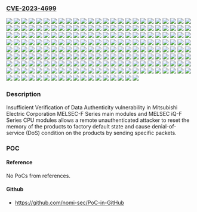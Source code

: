 ### [CVE-2023-4699](https://cve.mitre.org/cgi-bin/cvename.cgi?name=CVE-2023-4699)
![](https://img.shields.io/static/v1?label=Product&message=MELSEC%20iQ-F%20Series%20FX5S-30MR%2FES&color=blue)
![](https://img.shields.io/static/v1?label=Product&message=MELSEC%20iQ-F%20Series%20FX5S-30MT%2FES&color=blue)
![](https://img.shields.io/static/v1?label=Product&message=MELSEC%20iQ-F%20Series%20FX5S-30MT%2FESS&color=blue)
![](https://img.shields.io/static/v1?label=Product&message=MELSEC%20iQ-F%20Series%20FX5S-40MR%2FES&color=blue)
![](https://img.shields.io/static/v1?label=Product&message=MELSEC%20iQ-F%20Series%20FX5S-40MT%2FES&color=blue)
![](https://img.shields.io/static/v1?label=Product&message=MELSEC%20iQ-F%20Series%20FX5S-40MT%2FESS&color=blue)
![](https://img.shields.io/static/v1?label=Product&message=MELSEC%20iQ-F%20Series%20FX5S-60MR%2FES&color=blue)
![](https://img.shields.io/static/v1?label=Product&message=MELSEC%20iQ-F%20Series%20FX5S-60MT%2FES&color=blue)
![](https://img.shields.io/static/v1?label=Product&message=MELSEC%20iQ-F%20Series%20FX5S-60MT%2FESS&color=blue)
![](https://img.shields.io/static/v1?label=Product&message=MELSEC%20iQ-F%20Series%20FX5S-80MR%2FES&color=blue)
![](https://img.shields.io/static/v1?label=Product&message=MELSEC%20iQ-F%20Series%20FX5S-80MT%2FES&color=blue)
![](https://img.shields.io/static/v1?label=Product&message=MELSEC%20iQ-F%20Series%20FX5S-80MT%2FESS&color=blue)
![](https://img.shields.io/static/v1?label=Product&message=MELSEC%20iQ-F%20Series%20FX5U-32MR%2FDS&color=blue)
![](https://img.shields.io/static/v1?label=Product&message=MELSEC%20iQ-F%20Series%20FX5U-32MR%2FES&color=blue)
![](https://img.shields.io/static/v1?label=Product&message=MELSEC%20iQ-F%20Series%20FX5U-32MT%2FDS&color=blue)
![](https://img.shields.io/static/v1?label=Product&message=MELSEC%20iQ-F%20Series%20FX5U-32MT%2FDSS&color=blue)
![](https://img.shields.io/static/v1?label=Product&message=MELSEC%20iQ-F%20Series%20FX5U-32MT%2FES&color=blue)
![](https://img.shields.io/static/v1?label=Product&message=MELSEC%20iQ-F%20Series%20FX5U-32MT%2FESS&color=blue)
![](https://img.shields.io/static/v1?label=Product&message=MELSEC%20iQ-F%20Series%20FX5U-64MR%2FDS&color=blue)
![](https://img.shields.io/static/v1?label=Product&message=MELSEC%20iQ-F%20Series%20FX5U-64MR%2FES&color=blue)
![](https://img.shields.io/static/v1?label=Product&message=MELSEC%20iQ-F%20Series%20FX5U-64MT%2FDS&color=blue)
![](https://img.shields.io/static/v1?label=Product&message=MELSEC%20iQ-F%20Series%20FX5U-64MT%2FDSS&color=blue)
![](https://img.shields.io/static/v1?label=Product&message=MELSEC%20iQ-F%20Series%20FX5U-64MT%2FES&color=blue)
![](https://img.shields.io/static/v1?label=Product&message=MELSEC%20iQ-F%20Series%20FX5U-64MT%2FESS&color=blue)
![](https://img.shields.io/static/v1?label=Product&message=MELSEC%20iQ-F%20Series%20FX5U-80MR%2FDS&color=blue)
![](https://img.shields.io/static/v1?label=Product&message=MELSEC%20iQ-F%20Series%20FX5U-80MR%2FES&color=blue)
![](https://img.shields.io/static/v1?label=Product&message=MELSEC%20iQ-F%20Series%20FX5U-80MT%2FDS&color=blue)
![](https://img.shields.io/static/v1?label=Product&message=MELSEC%20iQ-F%20Series%20FX5U-80MT%2FDSS&color=blue)
![](https://img.shields.io/static/v1?label=Product&message=MELSEC%20iQ-F%20Series%20FX5U-80MT%2FES&color=blue)
![](https://img.shields.io/static/v1?label=Product&message=MELSEC%20iQ-F%20Series%20FX5U-80MT%2FESS&color=blue)
![](https://img.shields.io/static/v1?label=Product&message=MELSEC%20iQ-F%20Series%20FX5UC-32MR%2FDS-TS&color=blue)
![](https://img.shields.io/static/v1?label=Product&message=MELSEC%20iQ-F%20Series%20FX5UC-32MT%2FD&color=blue)
![](https://img.shields.io/static/v1?label=Product&message=MELSEC%20iQ-F%20Series%20FX5UC-32MT%2FDS-TS&color=blue)
![](https://img.shields.io/static/v1?label=Product&message=MELSEC%20iQ-F%20Series%20FX5UC-32MT%2FDSS&color=blue)
![](https://img.shields.io/static/v1?label=Product&message=MELSEC%20iQ-F%20Series%20FX5UC-32MT%2FDSS-TS&color=blue)
![](https://img.shields.io/static/v1?label=Product&message=MELSEC%20iQ-F%20Series%20FX5UC-64MT%2FD&color=blue)
![](https://img.shields.io/static/v1?label=Product&message=MELSEC%20iQ-F%20Series%20FX5UC-64MT%2FDSS&color=blue)
![](https://img.shields.io/static/v1?label=Product&message=MELSEC%20iQ-F%20Series%20FX5UC-96MT%2FD&color=blue)
![](https://img.shields.io/static/v1?label=Product&message=MELSEC%20iQ-F%20Series%20FX5UC-96MT%2FDSS&color=blue)
![](https://img.shields.io/static/v1?label=Product&message=MELSEC%20iQ-F%20Series%20FX5UJ-24MR%2FDS&color=blue)
![](https://img.shields.io/static/v1?label=Product&message=MELSEC%20iQ-F%20Series%20FX5UJ-24MR%2FES&color=blue)
![](https://img.shields.io/static/v1?label=Product&message=MELSEC%20iQ-F%20Series%20FX5UJ-24MR%2FES-A&color=blue)
![](https://img.shields.io/static/v1?label=Product&message=MELSEC%20iQ-F%20Series%20FX5UJ-24MT%2FDS&color=blue)
![](https://img.shields.io/static/v1?label=Product&message=MELSEC%20iQ-F%20Series%20FX5UJ-24MT%2FDSS&color=blue)
![](https://img.shields.io/static/v1?label=Product&message=MELSEC%20iQ-F%20Series%20FX5UJ-24MT%2FES&color=blue)
![](https://img.shields.io/static/v1?label=Product&message=MELSEC%20iQ-F%20Series%20FX5UJ-24MT%2FES-A&color=blue)
![](https://img.shields.io/static/v1?label=Product&message=MELSEC%20iQ-F%20Series%20FX5UJ-24MT%2FESS&color=blue)
![](https://img.shields.io/static/v1?label=Product&message=MELSEC%20iQ-F%20Series%20FX5UJ-40MR%2FDS&color=blue)
![](https://img.shields.io/static/v1?label=Product&message=MELSEC%20iQ-F%20Series%20FX5UJ-40MR%2FES&color=blue)
![](https://img.shields.io/static/v1?label=Product&message=MELSEC%20iQ-F%20Series%20FX5UJ-40MR%2FES-A&color=blue)
![](https://img.shields.io/static/v1?label=Product&message=MELSEC%20iQ-F%20Series%20FX5UJ-40MT%2FDS&color=blue)
![](https://img.shields.io/static/v1?label=Product&message=MELSEC%20iQ-F%20Series%20FX5UJ-40MT%2FDSS&color=blue)
![](https://img.shields.io/static/v1?label=Product&message=MELSEC%20iQ-F%20Series%20FX5UJ-40MT%2FES&color=blue)
![](https://img.shields.io/static/v1?label=Product&message=MELSEC%20iQ-F%20Series%20FX5UJ-40MT%2FES-A&color=blue)
![](https://img.shields.io/static/v1?label=Product&message=MELSEC%20iQ-F%20Series%20FX5UJ-40MT%2FESS&color=blue)
![](https://img.shields.io/static/v1?label=Product&message=MELSEC%20iQ-F%20Series%20FX5UJ-60MR%2FDS&color=blue)
![](https://img.shields.io/static/v1?label=Product&message=MELSEC%20iQ-F%20Series%20FX5UJ-60MR%2FES&color=blue)
![](https://img.shields.io/static/v1?label=Product&message=MELSEC%20iQ-F%20Series%20FX5UJ-60MR%2FES-A&color=blue)
![](https://img.shields.io/static/v1?label=Product&message=MELSEC%20iQ-F%20Series%20FX5UJ-60MT%2FDS&color=blue)
![](https://img.shields.io/static/v1?label=Product&message=MELSEC%20iQ-F%20Series%20FX5UJ-60MT%2FDSS&color=blue)
![](https://img.shields.io/static/v1?label=Product&message=MELSEC%20iQ-F%20Series%20FX5UJ-60MT%2FES&color=blue)
![](https://img.shields.io/static/v1?label=Product&message=MELSEC%20iQ-F%20Series%20FX5UJ-60MT%2FES-A&color=blue)
![](https://img.shields.io/static/v1?label=Product&message=MELSEC%20iQ-F%20Series%20FX5UJ-60MT%2FESS&color=blue)
![](https://img.shields.io/static/v1?label=Product&message=MELSEC-F%20Series%20FX3G-14MR%2FDS&color=blue)
![](https://img.shields.io/static/v1?label=Product&message=MELSEC-F%20Series%20FX3G-14MR%2FES&color=blue)
![](https://img.shields.io/static/v1?label=Product&message=MELSEC-F%20Series%20FX3G-14MR%2FES-A&color=blue)
![](https://img.shields.io/static/v1?label=Product&message=MELSEC-F%20Series%20FX3G-14MT%2FDS&color=blue)
![](https://img.shields.io/static/v1?label=Product&message=MELSEC-F%20Series%20FX3G-14MT%2FDSS&color=blue)
![](https://img.shields.io/static/v1?label=Product&message=MELSEC-F%20Series%20FX3G-14MT%2FES&color=blue)
![](https://img.shields.io/static/v1?label=Product&message=MELSEC-F%20Series%20FX3G-14MT%2FES-A&color=blue)
![](https://img.shields.io/static/v1?label=Product&message=MELSEC-F%20Series%20FX3G-14MT%2FESS&color=blue)
![](https://img.shields.io/static/v1?label=Product&message=MELSEC-F%20Series%20FX3G-24MR%2FDS&color=blue)
![](https://img.shields.io/static/v1?label=Product&message=MELSEC-F%20Series%20FX3G-24MR%2FES&color=blue)
![](https://img.shields.io/static/v1?label=Product&message=MELSEC-F%20Series%20FX3G-24MR%2FES-A&color=blue)
![](https://img.shields.io/static/v1?label=Product&message=MELSEC-F%20Series%20FX3G-24MT%2FDS&color=blue)
![](https://img.shields.io/static/v1?label=Product&message=MELSEC-F%20Series%20FX3G-24MT%2FDSS&color=blue)
![](https://img.shields.io/static/v1?label=Product&message=MELSEC-F%20Series%20FX3G-24MT%2FES&color=blue)
![](https://img.shields.io/static/v1?label=Product&message=MELSEC-F%20Series%20FX3G-24MT%2FES-A&color=blue)
![](https://img.shields.io/static/v1?label=Product&message=MELSEC-F%20Series%20FX3G-24MT%2FESS&color=blue)
![](https://img.shields.io/static/v1?label=Product&message=MELSEC-F%20Series%20FX3G-40MR%2FDS&color=blue)
![](https://img.shields.io/static/v1?label=Product&message=MELSEC-F%20Series%20FX3G-40MR%2FES&color=blue)
![](https://img.shields.io/static/v1?label=Product&message=MELSEC-F%20Series%20FX3G-40MR%2FES-A&color=blue)
![](https://img.shields.io/static/v1?label=Product&message=MELSEC-F%20Series%20FX3G-40MT%2FDS&color=blue)
![](https://img.shields.io/static/v1?label=Product&message=MELSEC-F%20Series%20FX3G-40MT%2FDSS&color=blue)
![](https://img.shields.io/static/v1?label=Product&message=MELSEC-F%20Series%20FX3G-40MT%2FES&color=blue)
![](https://img.shields.io/static/v1?label=Product&message=MELSEC-F%20Series%20FX3G-40MT%2FES-A&color=blue)
![](https://img.shields.io/static/v1?label=Product&message=MELSEC-F%20Series%20FX3G-40MT%2FESS&color=blue)
![](https://img.shields.io/static/v1?label=Product&message=MELSEC-F%20Series%20FX3G-60MR%2FDS&color=blue)
![](https://img.shields.io/static/v1?label=Product&message=MELSEC-F%20Series%20FX3G-60MR%2FES&color=blue)
![](https://img.shields.io/static/v1?label=Product&message=MELSEC-F%20Series%20FX3G-60MR%2FES-A&color=blue)
![](https://img.shields.io/static/v1?label=Product&message=MELSEC-F%20Series%20FX3G-60MT%2FDS&color=blue)
![](https://img.shields.io/static/v1?label=Product&message=MELSEC-F%20Series%20FX3G-60MT%2FDSS&color=blue)
![](https://img.shields.io/static/v1?label=Product&message=MELSEC-F%20Series%20FX3G-60MT%2FES&color=blue)
![](https://img.shields.io/static/v1?label=Product&message=MELSEC-F%20Series%20FX3G-60MT%2FES-A&color=blue)
![](https://img.shields.io/static/v1?label=Product&message=MELSEC-F%20Series%20FX3G-60MT%2FESS&color=blue)
![](https://img.shields.io/static/v1?label=Product&message=MELSEC-F%20Series%20FX3GA-24MR-CM&color=blue)
![](https://img.shields.io/static/v1?label=Product&message=MELSEC-F%20Series%20FX3GA-24MT-CM&color=blue)
![](https://img.shields.io/static/v1?label=Product&message=MELSEC-F%20Series%20FX3GA-40MR-CM&color=blue)
![](https://img.shields.io/static/v1?label=Product&message=MELSEC-F%20Series%20FX3GA-40MT-CM&color=blue)
![](https://img.shields.io/static/v1?label=Product&message=MELSEC-F%20Series%20FX3GA-60MR-CM&color=blue)
![](https://img.shields.io/static/v1?label=Product&message=MELSEC-F%20Series%20FX3GA-60MT-CM&color=blue)
![](https://img.shields.io/static/v1?label=Product&message=MELSEC-F%20Series%20FX3GC-32MT%2FD&color=blue)
![](https://img.shields.io/static/v1?label=Product&message=MELSEC-F%20Series%20FX3GC-32MT%2FDSS&color=blue)
![](https://img.shields.io/static/v1?label=Product&message=MELSEC-F%20Series%20FX3GE-24MR%2FDS&color=blue)
![](https://img.shields.io/static/v1?label=Product&message=MELSEC-F%20Series%20FX3GE-24MR%2FES&color=blue)
![](https://img.shields.io/static/v1?label=Product&message=MELSEC-F%20Series%20FX3GE-24MT%2FDS&color=blue)
![](https://img.shields.io/static/v1?label=Product&message=MELSEC-F%20Series%20FX3GE-24MT%2FDSS&color=blue)
![](https://img.shields.io/static/v1?label=Product&message=MELSEC-F%20Series%20FX3GE-24MT%2FES&color=blue)
![](https://img.shields.io/static/v1?label=Product&message=MELSEC-F%20Series%20FX3GE-24MT%2FESS&color=blue)
![](https://img.shields.io/static/v1?label=Product&message=MELSEC-F%20Series%20FX3GE-40MR%2FDS&color=blue)
![](https://img.shields.io/static/v1?label=Product&message=MELSEC-F%20Series%20FX3GE-40MR%2FES&color=blue)
![](https://img.shields.io/static/v1?label=Product&message=MELSEC-F%20Series%20FX3GE-40MT%2FDS&color=blue)
![](https://img.shields.io/static/v1?label=Product&message=MELSEC-F%20Series%20FX3GE-40MT%2FDSS&color=blue)
![](https://img.shields.io/static/v1?label=Product&message=MELSEC-F%20Series%20FX3GE-40MT%2FES&color=blue)
![](https://img.shields.io/static/v1?label=Product&message=MELSEC-F%20Series%20FX3GE-40MT%2FESS&color=blue)
![](https://img.shields.io/static/v1?label=Product&message=MELSEC-F%20Series%20FX3S-10MR%2FDS&color=blue)
![](https://img.shields.io/static/v1?label=Product&message=MELSEC-F%20Series%20FX3S-10MR%2FES&color=blue)
![](https://img.shields.io/static/v1?label=Product&message=MELSEC-F%20Series%20FX3S-10MT%2FDS&color=blue)
![](https://img.shields.io/static/v1?label=Product&message=MELSEC-F%20Series%20FX3S-10MT%2FDSS&color=blue)
![](https://img.shields.io/static/v1?label=Product&message=MELSEC-F%20Series%20FX3S-10MT%2FES&color=blue)
![](https://img.shields.io/static/v1?label=Product&message=MELSEC-F%20Series%20FX3S-10MT%2FESS&color=blue)
![](https://img.shields.io/static/v1?label=Product&message=MELSEC-F%20Series%20FX3S-14MR%2FDS&color=blue)
![](https://img.shields.io/static/v1?label=Product&message=MELSEC-F%20Series%20FX3S-14MR%2FES&color=blue)
![](https://img.shields.io/static/v1?label=Product&message=MELSEC-F%20Series%20FX3S-14MT%2FDS&color=blue)
![](https://img.shields.io/static/v1?label=Product&message=MELSEC-F%20Series%20FX3S-14MT%2FDSS&color=blue)
![](https://img.shields.io/static/v1?label=Product&message=MELSEC-F%20Series%20FX3S-14MT%2FES&color=blue)
![](https://img.shields.io/static/v1?label=Product&message=MELSEC-F%20Series%20FX3S-14MT%2FESS&color=blue)
![](https://img.shields.io/static/v1?label=Product&message=MELSEC-F%20Series%20FX3S-20MR%2FDS&color=blue)
![](https://img.shields.io/static/v1?label=Product&message=MELSEC-F%20Series%20FX3S-20MR%2FES&color=blue)
![](https://img.shields.io/static/v1?label=Product&message=MELSEC-F%20Series%20FX3S-20MT%2FDS&color=blue)
![](https://img.shields.io/static/v1?label=Product&message=MELSEC-F%20Series%20FX3S-20MT%2FDSS&color=blue)
![](https://img.shields.io/static/v1?label=Product&message=MELSEC-F%20Series%20FX3S-20MT%2FES&color=blue)
![](https://img.shields.io/static/v1?label=Product&message=MELSEC-F%20Series%20FX3S-20MT%2FESS&color=blue)
![](https://img.shields.io/static/v1?label=Product&message=MELSEC-F%20Series%20FX3S-30MR%2FDS&color=blue)
![](https://img.shields.io/static/v1?label=Product&message=MELSEC-F%20Series%20FX3S-30MR%2FES&color=blue)
![](https://img.shields.io/static/v1?label=Product&message=MELSEC-F%20Series%20FX3S-30MR%2FES-2AD&color=blue)
![](https://img.shields.io/static/v1?label=Product&message=MELSEC-F%20Series%20FX3S-30MT%2FDS&color=blue)
![](https://img.shields.io/static/v1?label=Product&message=MELSEC-F%20Series%20FX3S-30MT%2FDSS&color=blue)
![](https://img.shields.io/static/v1?label=Product&message=MELSEC-F%20Series%20FX3S-30MT%2FES&color=blue)
![](https://img.shields.io/static/v1?label=Product&message=MELSEC-F%20Series%20FX3S-30MT%2FES-2AD&color=blue)
![](https://img.shields.io/static/v1?label=Product&message=MELSEC-F%20Series%20FX3S-30MT%2FESS&color=blue)
![](https://img.shields.io/static/v1?label=Product&message=MELSEC-F%20Series%20FX3S-30MT%2FESS-2AD&color=blue)
![](https://img.shields.io/static/v1?label=Product&message=MELSEC-F%20Series%20FX3SA-10MR-CM&color=blue)
![](https://img.shields.io/static/v1?label=Product&message=MELSEC-F%20Series%20FX3SA-10MT-CM&color=blue)
![](https://img.shields.io/static/v1?label=Product&message=MELSEC-F%20Series%20FX3SA-14MR-CM&color=blue)
![](https://img.shields.io/static/v1?label=Product&message=MELSEC-F%20Series%20FX3SA-14MT-CM&color=blue)
![](https://img.shields.io/static/v1?label=Product&message=MELSEC-F%20Series%20FX3SA-20MR-CM&color=blue)
![](https://img.shields.io/static/v1?label=Product&message=MELSEC-F%20Series%20FX3SA-20MT-CM&color=blue)
![](https://img.shields.io/static/v1?label=Product&message=MELSEC-F%20Series%20FX3SA-30MR-CM&color=blue)
![](https://img.shields.io/static/v1?label=Product&message=MELSEC-F%20Series%20FX3SA-30MT-CM&color=blue)
![](https://img.shields.io/static/v1?label=Product&message=MELSEC-F%20Series%20FX3U-128MR%2FDS&color=blue)
![](https://img.shields.io/static/v1?label=Product&message=MELSEC-F%20Series%20FX3U-128MR%2FES&color=blue)
![](https://img.shields.io/static/v1?label=Product&message=MELSEC-F%20Series%20FX3U-128MR%2FES-A&color=blue)
![](https://img.shields.io/static/v1?label=Product&message=MELSEC-F%20Series%20FX3U-128MT%2FDS&color=blue)
![](https://img.shields.io/static/v1?label=Product&message=MELSEC-F%20Series%20FX3U-128MT%2FDSS&color=blue)
![](https://img.shields.io/static/v1?label=Product&message=MELSEC-F%20Series%20FX3U-128MT%2FES&color=blue)
![](https://img.shields.io/static/v1?label=Product&message=MELSEC-F%20Series%20FX3U-128MT%2FES-A&color=blue)
![](https://img.shields.io/static/v1?label=Product&message=MELSEC-F%20Series%20FX3U-128MT%2FESS&color=blue)
![](https://img.shields.io/static/v1?label=Product&message=MELSEC-F%20Series%20FX3U-16MR%2FDS&color=blue)
![](https://img.shields.io/static/v1?label=Product&message=MELSEC-F%20Series%20FX3U-16MR%2FES&color=blue)
![](https://img.shields.io/static/v1?label=Product&message=MELSEC-F%20Series%20FX3U-16MR%2FES-A&color=blue)
![](https://img.shields.io/static/v1?label=Product&message=MELSEC-F%20Series%20FX3U-16MT%2FDS&color=blue)
![](https://img.shields.io/static/v1?label=Product&message=MELSEC-F%20Series%20FX3U-16MT%2FDSS&color=blue)
![](https://img.shields.io/static/v1?label=Product&message=MELSEC-F%20Series%20FX3U-16MT%2FES&color=blue)
![](https://img.shields.io/static/v1?label=Product&message=MELSEC-F%20Series%20FX3U-16MT%2FES-A&color=blue)
![](https://img.shields.io/static/v1?label=Product&message=MELSEC-F%20Series%20FX3U-16MT%2FESS&color=blue)
![](https://img.shields.io/static/v1?label=Product&message=MELSEC-F%20Series%20FX3U-32MR%2FDS&color=blue)
![](https://img.shields.io/static/v1?label=Product&message=MELSEC-F%20Series%20FX3U-32MR%2FES&color=blue)
![](https://img.shields.io/static/v1?label=Product&message=MELSEC-F%20Series%20FX3U-32MR%2FES-A&color=blue)
![](https://img.shields.io/static/v1?label=Product&message=MELSEC-F%20Series%20FX3U-32MR%2FUA1&color=blue)
![](https://img.shields.io/static/v1?label=Product&message=MELSEC-F%20Series%20FX3U-32MS%2FES&color=blue)
![](https://img.shields.io/static/v1?label=Product&message=MELSEC-F%20Series%20FX3U-32MT%2FDS&color=blue)
![](https://img.shields.io/static/v1?label=Product&message=MELSEC-F%20Series%20FX3U-32MT%2FDSS&color=blue)
![](https://img.shields.io/static/v1?label=Product&message=MELSEC-F%20Series%20FX3U-32MT%2FES&color=blue)
![](https://img.shields.io/static/v1?label=Product&message=MELSEC-F%20Series%20FX3U-32MT%2FES-A&color=blue)
![](https://img.shields.io/static/v1?label=Product&message=MELSEC-F%20Series%20FX3U-32MT%2FESS&color=blue)
![](https://img.shields.io/static/v1?label=Product&message=MELSEC-F%20Series%20FX3U-48MR%2FDS&color=blue)
![](https://img.shields.io/static/v1?label=Product&message=MELSEC-F%20Series%20FX3U-48MR%2FES&color=blue)
![](https://img.shields.io/static/v1?label=Product&message=MELSEC-F%20Series%20FX3U-48MR%2FES-A&color=blue)
![](https://img.shields.io/static/v1?label=Product&message=MELSEC-F%20Series%20FX3U-48MT%2FDS&color=blue)
![](https://img.shields.io/static/v1?label=Product&message=MELSEC-F%20Series%20FX3U-48MT%2FDSS&color=blue)
![](https://img.shields.io/static/v1?label=Product&message=MELSEC-F%20Series%20FX3U-48MT%2FES&color=blue)
![](https://img.shields.io/static/v1?label=Product&message=MELSEC-F%20Series%20FX3U-48MT%2FES-A&color=blue)
![](https://img.shields.io/static/v1?label=Product&message=MELSEC-F%20Series%20FX3U-48MT%2FESS&color=blue)
![](https://img.shields.io/static/v1?label=Product&message=MELSEC-F%20Series%20FX3U-64MR%2FDS&color=blue)
![](https://img.shields.io/static/v1?label=Product&message=MELSEC-F%20Series%20FX3U-64MR%2FES&color=blue)
![](https://img.shields.io/static/v1?label=Product&message=MELSEC-F%20Series%20FX3U-64MR%2FES-A&color=blue)
![](https://img.shields.io/static/v1?label=Product&message=MELSEC-F%20Series%20FX3U-64MR%2FUA1&color=blue)
![](https://img.shields.io/static/v1?label=Product&message=MELSEC-F%20Series%20FX3U-64MS%2FES&color=blue)
![](https://img.shields.io/static/v1?label=Product&message=MELSEC-F%20Series%20FX3U-64MT%2FDS&color=blue)
![](https://img.shields.io/static/v1?label=Product&message=MELSEC-F%20Series%20FX3U-64MT%2FDSS&color=blue)
![](https://img.shields.io/static/v1?label=Product&message=MELSEC-F%20Series%20FX3U-64MT%2FES&color=blue)
![](https://img.shields.io/static/v1?label=Product&message=MELSEC-F%20Series%20FX3U-64MT%2FES-A&color=blue)
![](https://img.shields.io/static/v1?label=Product&message=MELSEC-F%20Series%20FX3U-64MT%2FESS&color=blue)
![](https://img.shields.io/static/v1?label=Product&message=MELSEC-F%20Series%20FX3U-80MR%2FDS&color=blue)
![](https://img.shields.io/static/v1?label=Product&message=MELSEC-F%20Series%20FX3U-80MR%2FES&color=blue)
![](https://img.shields.io/static/v1?label=Product&message=MELSEC-F%20Series%20FX3U-80MR%2FES-A&color=blue)
![](https://img.shields.io/static/v1?label=Product&message=MELSEC-F%20Series%20FX3U-80MT%2FDS&color=blue)
![](https://img.shields.io/static/v1?label=Product&message=MELSEC-F%20Series%20FX3U-80MT%2FDSS&color=blue)
![](https://img.shields.io/static/v1?label=Product&message=MELSEC-F%20Series%20FX3U-80MT%2FES&color=blue)
![](https://img.shields.io/static/v1?label=Product&message=MELSEC-F%20Series%20FX3U-80MT%2FES-A&color=blue)
![](https://img.shields.io/static/v1?label=Product&message=MELSEC-F%20Series%20FX3U-80MT%2FESS&color=blue)
![](https://img.shields.io/static/v1?label=Product&message=MELSEC-F%20Series%20FX3UC-16MR%2FD-T&color=blue)
![](https://img.shields.io/static/v1?label=Product&message=MELSEC-F%20Series%20FX3UC-16MR%2FDS-T&color=blue)
![](https://img.shields.io/static/v1?label=Product&message=MELSEC-F%20Series%20FX3UC-16MT%2FD&color=blue)
![](https://img.shields.io/static/v1?label=Product&message=MELSEC-F%20Series%20FX3UC-16MT%2FD-P4&color=blue)
![](https://img.shields.io/static/v1?label=Product&message=MELSEC-F%20Series%20FX3UC-16MT%2FDSS&color=blue)
![](https://img.shields.io/static/v1?label=Product&message=MELSEC-F%20Series%20FX3UC-16MT%2FDSS-P4&color=blue)
![](https://img.shields.io/static/v1?label=Product&message=MELSEC-F%20Series%20FX3UC-32MT%2FD&color=blue)
![](https://img.shields.io/static/v1?label=Product&message=MELSEC-F%20Series%20FX3UC-32MT%2FDSS&color=blue)
![](https://img.shields.io/static/v1?label=Product&message=MELSEC-F%20Series%20FX3UC-32MT-LT&color=blue)
![](https://img.shields.io/static/v1?label=Product&message=MELSEC-F%20Series%20FX3UC-32MT-LT-2&color=blue)
![](https://img.shields.io/static/v1?label=Product&message=MELSEC-F%20Series%20FX3UC-64MT%2FD&color=blue)
![](https://img.shields.io/static/v1?label=Product&message=MELSEC-F%20Series%20FX3UC-64MT%2FDSS&color=blue)
![](https://img.shields.io/static/v1?label=Product&message=MELSEC-F%20Series%20FX3UC-96MT%2FD&color=blue)
![](https://img.shields.io/static/v1?label=Product&message=MELSEC-F%20Series%20FX3UC-96MT%2FDSS&color=blue)
![](https://img.shields.io/static/v1?label=Version&message=%3D%20all%20versions%20&color=brighgreen)
![](https://img.shields.io/static/v1?label=Vulnerability&message=CWE-345%20Insufficient%20Verification%20of%20Data%20Authenticity&color=brighgreen)

### Description

Insufficient Verification of Data Authenticity vulnerability in Mitsubishi Electric Corporation MELSEC-F Series main modules and MELSEC iQ-F Series CPU modules allows a remote unauthenticated attacker to reset the memory of the products to factory default state and cause denial-of-service (DoS) condition on the products by sending specific packets.

### POC

#### Reference
No PoCs from references.

#### Github
- https://github.com/nomi-sec/PoC-in-GitHub

